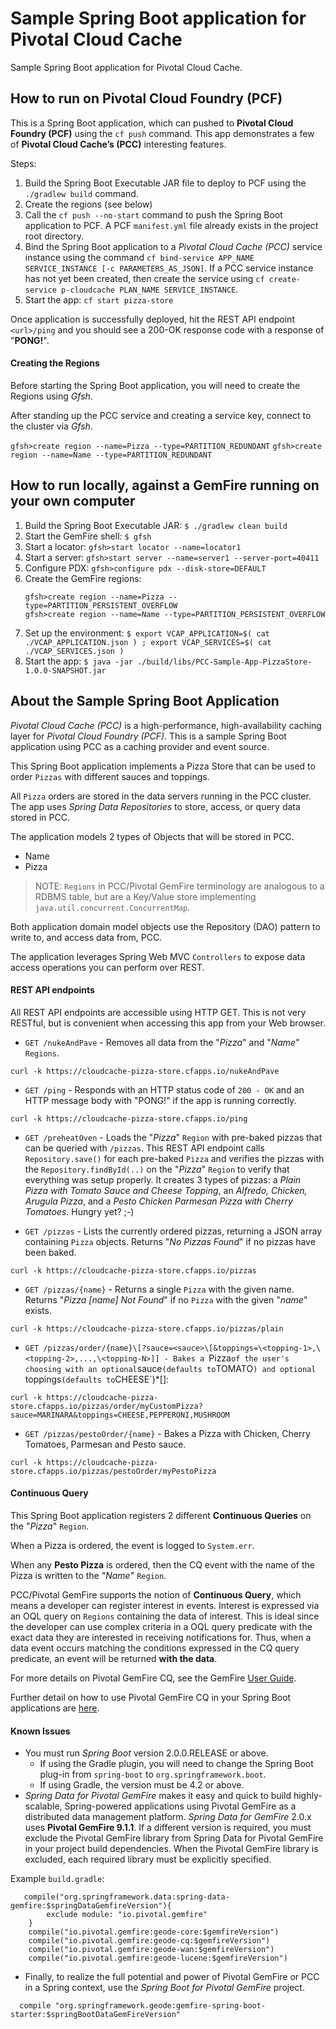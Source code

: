 # Sample Spring Boot application for Pivotal Cloud Cache

Sample Spring Boot application for Pivotal Cloud Cache.

## How to run on Pivotal Cloud Foundry (PCF)

This is a Spring Boot application, which can pushed to **Pivotal Cloud Foundry (PCF)** using the `cf push` command.
This app demonstrates a few of **Pivotal Cloud Cache’s (PCC)** interesting features.

Steps:

1. Build the Spring Boot Executable JAR file to deploy to PCF using the `./gradlew build` command.
1. Create the regions (see below)
1. Call the `cf push --no-start` command to push the Spring Boot application to PCF. A PCF `manifest.yml` file already exists in the project root directory.
1. Bind the Spring Boot application to a *Pivotal Cloud Cache (PCC)* service instance using the command `cf bind-service APP_NAME SERVICE_INSTANCE [-c PARAMETERS_AS_JSON]`. If a PCC service instance has not yet been created, then create the service using `cf create-service p-cloudcache PLAN_NAME SERVICE_INSTANCE`.
1. Start the app: `cf start pizza-store`

Once application is successfully deployed, hit the REST API endpoint `<url>/ping` and you should see a 200-OK response code with a response of "**PONG!**".

#### Creating the Regions

Before starting the Spring Boot application, you will need to create the Regions using _Gfsh_.

After standing up the PCC service and creating a service key, connect to the cluster via _Gfsh_.

`gfsh>create region --name=Pizza --type=PARTITION_REDUNDANT`
`gfsh>create region --name=Name --type=PARTITION_REDUNDANT`

## How to run locally, against a GemFire running on your own computer
1. Build the Spring Boot Executable JAR: `$ ./gradlew clean build`
1. Start the GemFire shell: `$ gfsh`
1. Start a locator: `gfsh>start locator --name=locator1`
1. Start a server: `gfsh>start server --name=server1 --server-port=40411`
1. Configure PDX: `gfsh>configure pdx --disk-store=DEFAULT`
1. Create the GemFire regions:
   ```
   gfsh>create region --name=Pizza --type=PARTITION_PERSISTENT_OVERFLOW
   gfsh>create region --name=Name --type=PARTITION_PERSISTENT_OVERFLOW
   ```
1. Set up the environment: `$ export VCAP_APPLICATION=$( cat ./VCAP_APPLICATION.json ) ; export VCAP_SERVICES=$( cat ./VCAP_SERVICES.json )`
1. Start the app: `$ java -jar ./build/libs/PCC-Sample-App-PizzaStore-1.0.0-SNAPSHOT.jar`

## About the Sample Spring Boot Application

*Pivotal Cloud Cache (PCC)* is a high-performance, high-availability caching layer for *Pivotal Cloud Foundry (PCF)*.
This is a sample Spring Boot application using PCC as a caching provider and event source.

This Spring Boot application implements a Pizza Store that can be used to order `Pizzas` with different sauces and toppings.

All `Pizza` orders are stored in the data servers running in the PCC cluster. The app uses _Spring Data Repositories_ to store,
access, or query data stored in PCC.

The application models 2 types of Objects that will be stored in PCC.

 - Name
 - Pizza

> NOTE: `Regions` in PCC/Pivotal GemFire terminology are analogous to a RDBMS table,
but are a Key/Value store implementing `java.util.concurrent.ConcurrentMap`.

Both application domain model objects use the Repository (DAO) pattern to write to,
and access data from, PCC.

The application leverages Spring Web MVC `Controllers` to expose data access operations
you can perform over REST.

#### REST API endpoints

All REST API endpoints are accessible using HTTP GET.  This is not very RESTful, but is convenient
when accessing this app from your Web browser.

 * `GET /nukeAndPave` - Removes all data from the "_Pizza_" and "_Name_" `Regions`.

 `curl -k https://cloudcache-pizza-store.cfapps.io/nukeAndPave`

 * `GET /ping` - Responds with an HTTP status code of `200 - OK` and an HTTP message body with "PONG!" if the app is running correctly.

 `curl -k https://cloudcache-pizza-store.cfapps.io/ping`

 * `GET /preheatOven` - Loads the "_Pizza_" `Region` with pre-baked pizzas that can be queried with `/pizzas`.
 This REST API endpoint calls `Repository.save()` for each pre-baked `Pizza` and verifies the pizzas
 with the `Repository.findById(..)` on the "_Pizza_" `Region` to verify that everything was setup properly.
 It creates 3 types of pizzas: a _Plain Pizza with Tomato Sauce and Cheese Topping_, an _Alfredo, Chicken, Arugula Pizza_,
 and a _Pesto Chicken Parmesan Pizza with Cherry Tomatoes_.  Hungry yet? ;-)

 * `GET /pizzas` - Lists the currently ordered pizzas, returning a JSON array containing `Pizza` objects.
 Returns "_No Pizzas Found_" if no pizzas have been baked.

 `curl -k https://cloudcache-pizza-store.cfapps.io/pizzas`

 * `GET /pizzas/{name}` - Returns a single `Pizza` with the given name.  Returns "_Pizza \[name\] Not Found_"
 if no `Pizza` with the given "_name_" exists.

 `curl -k https://cloudcache-pizza-store.cfapps.io/pizzas/plain`

 * `GET /pizzas/order/{name}\[?sauce=<sauce>\[&toppings=\<topping-1>,\<topping-2>,...,\<topping-N>]] - Bakes a `Pizza`
 of the user's choosing with an optional `sauce` (defaults to `TOMATO`) and optional `toppings` (defaults to `CHEESE`)*[]:

 `curl -k https://cloudcache-pizza-store.cfapps.io/pizzas/order/myCustomPizza?sauce=MARINARA&toppings=CHEESE,PEPPERONI,MUSHROOM`

 * `GET /pizzas/pestoOrder/{name}` - Bakes a Pizza with Chicken, Cherry Tomatoes, Parmesan and Pesto sauce.

 `curl -k https://cloudcache-pizza-store.cfapps.io/pizzas/pestoOrder/myPestoPizza`

#### Continuous Query

This Spring Boot application registers 2 different **Continuous Queries** on the "_Pizza_" `Region`.

When a Pizza is ordered, the event is logged to `System.err`.

When any **Pesto Pizza** is ordered, then the CQ event with the name of the Pizza is written to the "_Name_" `Region`.

PCC/Pivotal GemFire supports the notion of **Continuous Query**, which means a developer can register interest in events.
Interest is expressed via an OQL query on `Regions` containing the data of interest.  This is ideal since the developer
can use complex criteria in a OQL query predicate with the exact data they are interested in receiving notifications for.
Thus, when a data event occurs matching the conditions expressed in the CQ query predicate, an event will be returned **with
the data**.

For more details on Pivotal GemFire CQ, see the GemFire [User Guide](http://gemfire.docs.pivotal.io/95/geode/developing/continuous_querying/chapter_overview.html).

Further detail on how to use Pivotal GemFire CQ in your Spring Boot applications are [here](https://docs.spring.io/spring-data/gemfire/docs/current/reference/html/#bootstrap-annotation-config-continuous-queries).

#### Known Issues

* You must run _Spring Boot_ version 2.0.0.RELEASE or above.
    * If using the Gradle plugin, you will need to change the Spring Boot plug-in from `spring-boot` to `org.springframework.boot`.
    * If using Gradle, the version must be 4.2 or above.
* _Spring Data for Pivotal GemFire_ makes it easy and quick to build highly-scalable, Spring-powered applications using Pivotal GemFire
as a distributed data management platform. _Spring Data for GemFire_ 2.0.x uses **Pivotal GemFire 9.1.1**. If a different version is required,
you must exclude the Pivotal GemFire library from Spring Data for Pivotal GemFire in your project build dependencies.
When the Pivotal GemFire library is excluded, each required library must be explicitly specified.

Example `build.gradle`:

```
   compile("org.springframework.data:spring-data-gemfire:$springDataGemfireVersion"){
        exclude module: "io.pivotal.gemfire"
    }
    compile("io.pivotal.gemfire:geode-core:$gemfireVersion")
    compile("io.pivotal.gemfire:geode-cq:$gemfireVersion")
    compile("io.pivotal.gemfire:geode-wan:$gemfireVersion")
    compile("io.pivotal.gemfire:geode-lucene:$gemfireVersion")

```

* Finally, to realize the full potential and power of Pivotal GemFire or PCC in a Spring context, use the _Spring Boot for Pivotal GemFire_
project.

```
  compile "org.springframework.geode:gemfire-spring-boot-starter:$springBootDataGemFireVersion"
```


